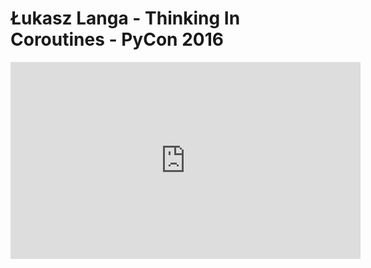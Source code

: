 # Łukasz Langa - Thinking In Coroutines - PyCon 2016

<center>
<iframe width="560" height="315" src="https://www.youtube.com/embed/l4Nn-y9ktd4" frameborder="0" allowfullscreen></iframe>
</center>
